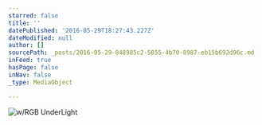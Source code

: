 ```yaml
---
starred: false
title: ''
datePublished: '2016-05-29T18:27:43.227Z'
dateModified: null
author: []
sourcePath: _posts/2016-05-29-848985c2-5855-4b70-8987-eb15b692d96c.md
inFeed: true
hasPage: false
inNav: false
_type: MediaObject

---
```

![w/RGB UnderLight](https://the-grid-user-content.s3-us-west-2.amazonaws.com/9fc92dcd-e4eb-4c8e-bed2-7c4c6b451a5e.jpg)